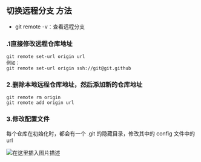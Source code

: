 <!--
 * @Author: your name
 * @Date: 2020-07-02 15:31:53
 * @LastEditTime: 2020-07-02 15:55:48
 * @LastEditors: Please set LastEditors
 * @Description: In User Settings Edit
 * @FilePath: /web/git相关/git.md
--> 

## 切换远程分支 方法

- git remote -v：查看远程分支
### .1直接修改远程仓库地址
```
git remote set-url origin url
例如：
git remote set-url origin ssh://git@git.github
```
### 2.删除本地远程仓库地址，然后添加新的仓库地址
```
git remote rm origin
git remote add origin url
```
### 3.修改配置文件

每个仓库在初始化时，都会有一个 .git 的隐藏目录，修改其中的 config 文件中的 url

![在这里插入图片描述](https://img-blog.csdnimg.cn/20200702155539164.png?x-oss-process=image/watermark,type_ZmFuZ3poZW5naGVpdGk,shadow_10,text_aHR0cHM6Ly9ibG9nLmNzZG4ubmV0L2RhbmRhbjE5MjQ=,size_16,color_FFFFFF,t_70)